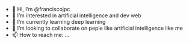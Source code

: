 - 👋 Hi, I’m @franciscojpc
- 👀 I’m interested in artificial intelligence and dev web
- 🌱 I’m currently learning deep learning
- 💞️ I’m looking to collaborate on peple like artificial intelligence like me
- 📫 How to reach me: ...

<!---
franciscojpc/franciscojpc is a ✨ special ✨ repository because its `README.md` (this file) appears on your GitHub profile.
You can click the Preview link to take a look at your changes.
--->
